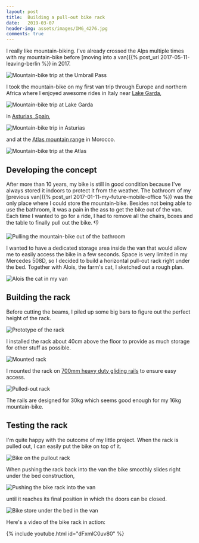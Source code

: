 ```yaml
---
layout: post
title:  Building a pull-out bike rack
date:   2019-03-07
header-img: assets/images/IMG_4276.jpg
comments: true
---
```


I really like mountain-biking. I've already crossed the Alps multiple times with my mountain-bike before [moving into a van]({% post_url 2017-05-11-leaving-berlin %}) in 2017.

![Mountain-bike trip at the Umbrail Pass](/assets/images/IMG_3694.jpg)

I took the mountain-bike on my first van trip through Europe and northern Africa where I enjoyed awesome rides in Italy near [Lake Garda](https://www.google.com/maps/place/Lake+Garda/@45.6604208,10.4136572,10z/),

![Mountain-bike trip at Lake Garda](/assets/images/IMG_8232.jpg)

in [Asturias, Spain](https://www.google.com/maps/place/43°24'48.6"N+5°16'31.8"W/@43.4210159,-5.2851789,13.01z/),

![Mountain-bike trip in Asturias](/assets/images/IMG_9225.jpg)

and at the [Atlas mountain range](https://www.google.com/maps/place/29°39'58.5"N+8°58'27.1"W/@29.5967272,-8.855471,11.05z/) in Morocco.

![Mountain-bike trip at the Atlas](/assets/images/IMG_1645.jpg)

## Developing the concept

After more than 10 years, my bike is still in good condition because I've always stored it indoors to protect it from the weather. The bathroom of my [previous van]({% post_url 2017-01-11-my-future-mobile-office %}) was the only place where I could store the mountain-bike. Besides not being able to use the bathroom, it was a pain in the ass to get the bike out of the van. Each time I wanted to go for a ride, I had to remove all the chairs, boxes and the table to finally pull out the bike. :-1:

![Pulling the mountain-bike out of the bathroom](/assets/images/IMG_9065.jpg)

I wanted to have a dedicated storage area inside the van that would allow me to easily access the bike in a few seconds. Space is very limited in my Mercedes 508D, so I decided to build a horizontal pull-out rack right under the bed. Together with Alois, the farm's cat, I sketched out a rough plan.

![Alois the cat in my van](/assets/images/IMG_4262.jpg)

## Building the rack

Before cutting the beams, I piled up some big bars to figure out the perfect height of the rack.

![Prototype of the rack](/assets/images/IMG_4266.jpg)

I installed the rack about 40cm above the floor to provide as much storage for other stuff as possible.

![Mounted rack](/assets/images/IMG_4269.jpg)

I mounted the rack on [700mm heavy duty gliding rails](https://www.amazon.de/Schubladenschiene-Teleskopschiene-Teleskopauszug-kugel-gelagert-Möbelbeschläge/dp/B01MUESFH6?tag=mumothhoofba-21) to ensure easy access.

![Pulled-out rack](/assets/images/IMG_4268.jpg)

The rails are designed for 30kg which seems good enough for my 16kg mountain-bike.

## Testing the rack

I'm quite happy with the outcome of my little project. When the rack is pulled out, I can easily put the bike on top of it.

![Bike on the pullout rack](/assets/images/IMG_4276.jpg)

When pushing the rack back into the van the bike smoothly slides right under the bed construction,

![Pushing the bike rack into the van](/assets/images/IMG_4275.jpg)

until it reaches its final position in which the doors can be closed.

![Bike store under the bed in the van](/assets/images/IMG_4280.jpg)

Here's a video of the bike rack in action:

{% include youtube.html id="dFxmlC0uv80" %}

